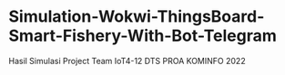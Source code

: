 # Simulation-Wokwi-ThingsBoard-Smart-Fishery-With-Bot-Telegram
Hasil Simulasi Project Team IoT4-12 DTS PROA KOMINFO 2022

